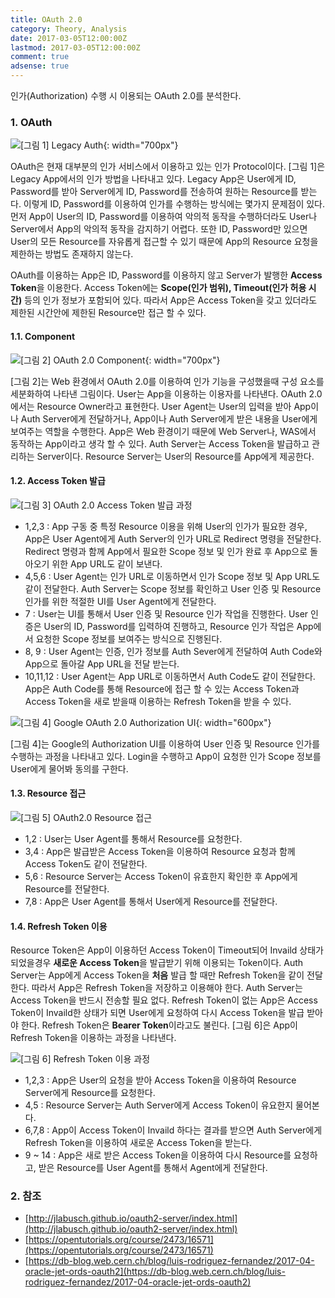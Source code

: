 ```yaml
---
title: OAuth 2.0
category: Theory, Analysis
date: 2017-03-05T12:00:00Z
lastmod: 2017-03-05T12:00:00Z
comment: true
adsense: true
---
```


인가(Authorization) 수행 시 이용되는 OAuth 2.0를 분석한다.

### 1. OAuth

![[그림 1] Legacy Auth]({{site.baseurl}}/images/theory_analysis/OAuth_2.0/Legacy_Auth.PNG){: width="700px"}

OAuth은 현재 대부분의 인가 서비스에서 이용하고 있는 인가 Protocol이다. [그림 1]은 Legacy App에서의 인가 방법을 나타내고 있다. Legacy App은 User에게 ID, Password를 받아 Server에게 ID, Password를 전송하여 원하는 Resource를 받는다. 이렇게 ID, Password를 이용하여 인가를 수행하는 방식에는 몇가지 문제점이 있다. 먼저 App이 User의 ID, Password를 이용하여 악의적 동작을 수행하더라도 User나 Server에서 App의 악의적 동작을 감지하기 어렵다. 또한 ID, Password만 있으면 User의 모든 Resource를 자유롭게 접근할 수 있기 때문에 App의 Resource 요청을 제한하는 방법도 존재하지 않는다.

OAuth를 이용하는 App은 ID, Password를 이용하지 않고 Server가 발행한 **Access Token**을 이용한다. Access Token에는 **Scope(인가 범위), Timeout(인가 허용 시간)** 등의 인가 정보가 포함되어 있다. 따라서 App은 Access Token을 갖고 있더라도 제한된 시간안에 제한된 Resource만 접근 할 수 있다.

#### 1.1. Component

![[그림 2] OAuth 2.0 Component]({{site.baseurl}}/images/theory_analysis/OAuth_2.0/OAuth_2.0_Component.PNG){: width="700px"}

[그림 2]는 Web 환경에서 OAuth 2.0를 이용하여 인가 기능을 구성했을때 구성 요소를 세분화하여 나타낸 그림이다. User는 App을 이용하는 이용자를 나타낸다. OAuth 2.0에서는 Resource Owner라고 표현한다. User Agent는 User의 입력을 받아 App이나 Auth Server에게 전달하거나, App이나 Auth Server에게 받은 내용을 User에게 보여주는 역할을 수행한다. App은 Web 환경이기 때문에 Web Server나, WAS에서 동작하는 App이라고 생각 할 수 있다. Auth Server는 Access Token을 발급하고 관리하는 Server이다. Resource Server는 User의 Resource를 App에게 제공한다.

#### 1.2. Access Token 발급

![[그림 3] OAuth 2.0 Access Token 발급 과정]({{site.baseurl}}/images/theory_analysis/OAuth_2.0/OAuth_2.0_Access_Token_Flow.PNG)

* 1,2,3 : App 구동 중 특정 Resource 이용을 위해 User의 인가가 필요한 경우, App은 User Agent에게 Auth Server의 인가 URL로 Redirect 명령을 전달한다. Redirect 명령과 함께 App에서 필요한 Scope 정보 및 인가 완료 후 App으로 돌아오기 위한 App URL도 같이 보낸다.
* 4,5,6 : User Agent는 인가 URL로 이동하면서 인가 Scope 정보 및 App URL도 같이 전달한다. Auth Server는 Scope 정보를 확인하고 User 인증 및 Resource 인가를 위한 적절한 UI를 User Agent에게 전달한다.
* 7 : User는 UI를 통해서 User 인증 및 Resource 인가 작업을 진행한다. User 인증은 User의 ID, Password를 입력하여 진행하고, Resource 인가 작업은 App에서 요청한 Scope 정보를 보여주는 방식으로 진행된다.
* 8, 9 : User Agent는 인증, 인가 정보를 Auth Sever에게 전달하여 Auth Code와 App으로 돌아갈 App URL을 전달 받는다.
* 10,11,12 : User Agent는 App URL로 이동하면서 Auth Code도 같이 전달한다. App은 Auth Code를 통해 Resource에 접근 할 수 있는 Access Token과 Access Token을 새로 받을때 이용하는 Refresh Token을 받을 수 있다.

![[그림 4] Google OAuth 2.0 Authorization UI]({{site.baseurl}}/images/theory_analysis/OAuth_2.0/Auth_Google_UI.PNG){: width="600px"}

[그림 4]는 Google의 Authorization UI를 이용하여 User 인증 및 Resource 인가를 수행하는 과정을 나타내고 있다. Login을 수행하고 App이 요청한 인가 Scope 정보를 User에게 물어봐 동의를 구한다.

#### 1.3. Resource 접근

![[그림 5] OAuth2.0 Resource 접근]({{site.baseurl}}/images/theory_analysis/OAuth_2.0/OAuth_2.0_Resource_Access_Flow.PNG)

* 1,2 : User는 User Agent를 통해서 Resource를 요청한다.
* 3,4 : App은 발급받은 Access Token을 이용하여 Resource 요청과 함께 Access Token도 같이 전달한다.
* 5,6 : Resource Server는 Access Token이 유효한지 확인한 후 App에게 Resource를 전달한다.
* 7,8 : App은 User Agent를 통해서 User에게 Resource를 전달한다.

#### 1.4. Refresh Token 이용

Resource Token은 App이 이용하던 Access Token이 Timeout되어 Invaild 상태가 되었을경우 **새로운 Access Token**을 발급받기 위해 이용되는 Token이다. Auth Server는 App에게 Access Token을 **처음** 발급 할 때만 Refresh Token을 같이 전달한다. 따라서 App은 Refresh Token을 저장하고 이용해야 한다. Auth Server는 Access Token을 반드시 전송할 필요 없다. Refresh Token이 없는 App은 Access Token이 Invaild한 상태가 되면 User에게 요청하여 다시 Access Token을 발급 받아야 한다. Refresh Token은 **Bearer Token**이라고도 불린다. [그림 6]은 App이 Refresh Token을 이용하는 과정을 나타낸다.

![[그림 6] Refresh Token 이용 과정]({{site.baseurl}}/images/theory_analysis/OAuth_2.0/OAuth_2.0_Refresh_Token_Flow.PNG)

* 1,2,3 : App은 User의 요청을 받아 Access Token을 이용하여 Resource Server에게 Resource를 요청한다.
* 4,5 : Resource Server는 Auth Server에게 Access Token이 유요한지 물어본다.
* 6,7,8 : App이 Access Token이 Invaild 하다는 결과를 받으면 Auth Server에게 Refresh Token을 이용하여 새로운 Access Token을 받는다.
* 9 ~ 14 : App은 새로 받은 Access Token을 이용하여 다시 Resource를 요청하고, 받은 Resource를 User Agent를 통해서 Agent에게 전달한다.

### 2. 참조

* [http://jlabusch.github.io/oauth2-server/index.html](http://jlabusch.github.io/oauth2-server/index.html)
* [https://opentutorials.org/course/2473/16571](https://opentutorials.org/course/2473/16571)
* [https://db-blog.web.cern.ch/blog/luis-rodriguez-fernandez/2017-04-oracle-jet-ords-oauth2](https://db-blog.web.cern.ch/blog/luis-rodriguez-fernandez/2017-04-oracle-jet-ords-oauth2)
